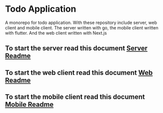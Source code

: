 # Todo Application

A monorepo for todo application.
With these repository include server, web client and mobile client.
The server written with go, the mobile client written with flutter. And the web client written with Next.js

## To start the server read this document [Server Readme](/server/README.md)

## To start the web client read this document [Web Readme](/web-client/README.md)

## To start the mobile client read this document [Mobile Readme](/mobile_client/README.md)
